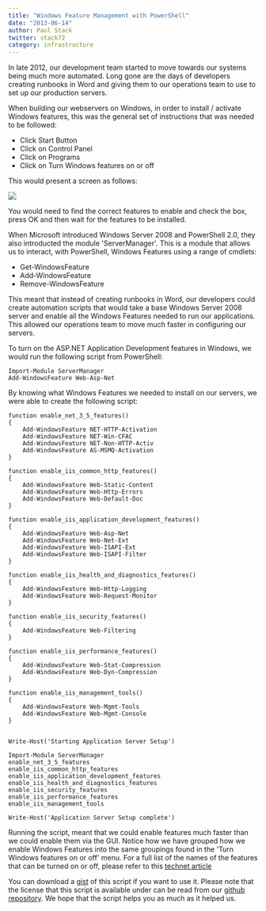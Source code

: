 ```yaml
---
title: "Windows Feature Management with PowerShell"
date: "2013-06-14"
author: Paul Stack
twitter: stack72
category: infrastructure
---
```


In late 2012, our development team started to move towards our systems being much more automated. Long gone are the days of developers creating runbooks in Word and giving them to our operations team to use to set up our production servers.

When building our webservers on Windows, in order to install / activate Windows features, this was the general set of instructions that was needed to be followed:

- Click Start Button
- Click on Control Panel
- Click on Programs
- Click on Turn Windows features on or off

This would present a screen as follows:

![](/images/posts/windowsfeature.png)

You would need to find the correct features to enable and check the box, press OK and then wait for the features to be installed.

When Microsoft introduced Windows Server 2008 and PowerShell 2.0, they also introducted the module 'ServerManager'. This is a module that allows us to interact, with PowerShell, Windows Features using a range of cmdlets:

- Get-WindowsFeature
- Add-WindowsFeature
- Remove-WindowsFeature

This meant that instead of creating runbooks in Word, our developers could create automation scripts that would take a base Windows Server 2008 server and enable all the Windows Features needed to run our applications. This allowed our operations team to move much faster in configuring our servers.

To turn on the ASP.NET Application Development features in Windows, we would run the following script from PowerShell:

    Import-Module ServerManager
    Add-WindowsFeature Web-Asp-Net

By knowing what Windows Features we needed to install on our servers, we were able to create the following script:

    function enable_net_3_5_features()
    {
    	Add-WindowsFeature NET-HTTP-Activation
    	Add-WindowsFeature NET-Win-CFAC
    	Add-WindowsFeature NET-Non-HTTP-Activ
    	Add-WindowsFeature AS-MSMQ-Activation
    }

    function enable_iis_common_http_features()
    {
        Add-WindowsFeature Web-Static-Content
        Add-WindowsFeature Web-Http-Errors
        Add-WindowsFeature Web-Default-Doc
    }

    function enable_iis_application_development_features()
    {
        Add-WindowsFeature Web-Asp-Net
        Add-WindowsFeature Web-Net-Ext
        Add-WindowsFeature Web-ISAPI-Ext
        Add-WindowsFeature Web-ISAPI-Filter
    }

    function enable_iis_health_and_diagnostics_features()
    {
        Add-WindowsFeature Web-Http-Logging
        Add-WindowsFeature Web-Request-Monitor
    }

    function enable_iis_security_features()
    {
        Add-WindowsFeature Web-Filtering
    }

    function enable_iis_performance_features()
    {
        Add-WindowsFeature Web-Stat-Compression
        Add-WindowsFeature Web-Dyn-Compression
    }

    function enable_iis_management_tools()
    {
        Add-WindowsFeature Web-Mgmt-Tools
        Add-WindowsFeature Web-Mgmt-Console
    }


    Write-Host('Starting Application Server Setup')

    Import-Module ServerManager
    enable_net_3_5_features
    enable_iis_common_http_features
    enable_iis_application_development_features
    enable_iis_health_and_diagnostics_features
    enable_iis_security_features
    enable_iis_performance_features
    enable_iis_management_tools

    Write-Host('Application Server Setup complete')

Running the script, meant that we could enable features much faster than we could enable them via the GUI. Notice how we have grouped how we enable Windows Features into the same groupings found in the 'Turn Windows features on or off' menu. For a full list of the names of the features that can be turned on or off, please refer to this [technet article](http://technet.microsoft.com/en-us/library/cc732757.aspx)

You can download a [gist](https://gist.github.com/opentable-devops/5886831) of this script if you want to use it. Please note that the license that this script is available under can be read from our [github repository](https://github.com/opentable/licensing/blob/master/LICENSE). We hope that the script helps you as much as it helped us.
